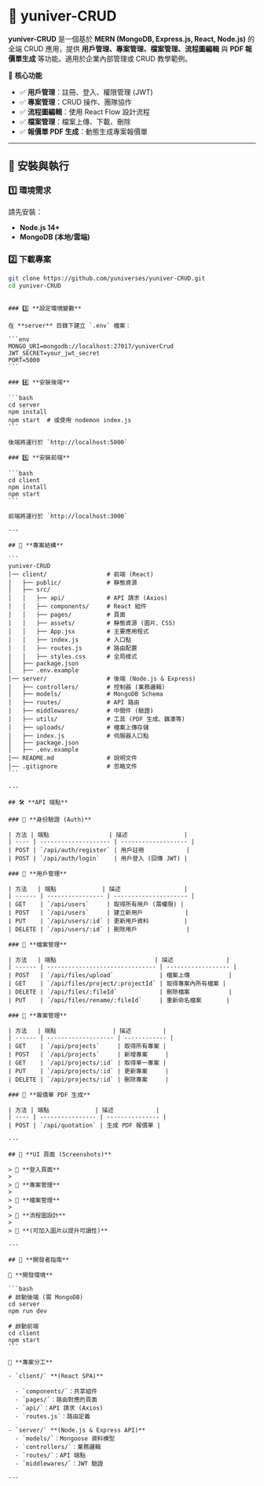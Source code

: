 # 🌟 yuniver-CRUD

**yuniver-CRUD** 是一個基於 **MERN (MongoDB, Express.js, React, Node.js)** 的全端 CRUD 應用，提供 **用戶管理、專案管理、檔案管理、流程圖編輯** 與 **PDF 報價單生成** 等功能。適用於企業內部管理或 CRUD 教學範例。

📌 **核心功能**

- ✅ **用戶管理**：註冊、登入、權限管理 (JWT)
- ✅ **專案管理**：CRUD 操作、團隊協作
- ✅ **流程圖編輯**：使用 React Flow 設計流程
- ✅ **檔案管理**：檔案上傳、下載、刪除
- ✅ **報價單 PDF 生成**：動態生成專案報價單

---

## 🚀 **安裝與執行**

### 1️⃣ **環境需求**

請先安裝：

- **Node.js 14+**
- **MongoDB (本地/雲端)**

### 2️⃣ **下載專案**

```bash
git clone https://github.com/yuniverses/yuniver-CRUD.git
cd yuniver-CRUD
```

````

### 3️⃣ **設定環境變數**

在 **server** 目錄下建立 `.env` 檔案：

```env
MONGO_URI=mongodb://localhost:27017/yuniverCrud
JWT_SECRET=your_jwt_secret
PORT=5000
```

### 4️⃣ **安裝後端**

```bash
cd server
npm install
npm start  # 或使用 nodemon index.js
```

後端將運行於 `http://localhost:5000`

### 5️⃣ **安裝前端**

```bash
cd client
npm install
npm start
```

前端將運行於 `http://localhost:3000`

---

## 📂 **專案結構**

```
yuniver-CRUD
│── client/                 # 前端 (React)
│   ├── public/             # 靜態資源
│   ├── src/
│   │   ├── api/            # API 請求 (Axios)
│   │   ├── components/     # React 組件
│   │   ├── pages/          # 頁面
│   │   ├── assets/         # 靜態資源 (圖片、CSS)
│   │   ├── App.jsx         # 主要應用程式
│   │   ├── index.js        # 入口點
│   │   ├── routes.js       # 路由配置
│   │   ├── styles.css      # 全局樣式
│   ├── package.json
│   ├── .env.example
│── server/                 # 後端 (Node.js & Express)
│   ├── controllers/        # 控制器 (業務邏輯)
│   ├── models/             # MongoDB Schema
│   ├── routes/             # API 路由
│   ├── middlewares/        # 中間件 (驗證)
│   ├── utils/              # 工具 (PDF 生成、雜湊等)
│   ├── uploads/            # 檔案上傳存儲
│   ├── index.js            # 伺服器入口點
│   ├── package.json
│   ├── .env.example
│── README.md               # 說明文件
│── .gitignore              # 忽略文件
```

---

## 🛠️ **API 端點**

### 🔑 **身份驗證 (Auth)**

| 方法 | 端點                 | 描述                |
| ---- | -------------------- | ------------------- |
| POST | `/api/auth/register` | 用戶註冊            |
| POST | `/api/auth/login`    | 用戶登入 (回傳 JWT) |

### 👤 **用戶管理**

| 方法   | 端點             | 描述                  |
| ------ | ---------------- | --------------------- |
| GET    | `/api/users`     | 取得所有用戶 (需權限) |
| POST   | `/api/users`     | 建立新用戶            |
| PUT    | `/api/users/:id` | 更新用戶資料          |
| DELETE | `/api/users/:id` | 刪除用戶              |

### 📁 **檔案管理**

| 方法   | 端點                            | 描述               |
| ------ | ------------------------------- | ------------------ |
| POST   | `/api/files/upload`             | 檔案上傳           |
| GET    | `/api/files/project/:projectId` | 取得專案內所有檔案 |
| DELETE | `/api/files/:fileId`            | 刪除檔案           |
| PUT    | `/api/files/rename/:fileId`     | 重新命名檔案       |

### 📄 **專案管理**

| 方法   | 端點                | 描述         |
| ------ | ------------------- | ------------ |
| GET    | `/api/projects`     | 取得所有專案 |
| POST   | `/api/projects`     | 新增專案     |
| GET    | `/api/projects/:id` | 取得單一專案 |
| PUT    | `/api/projects/:id` | 更新專案     |
| DELETE | `/api/projects/:id` | 刪除專案     |

### 📝 **報價單 PDF 生成**

| 方法 | 端點             | 描述            |
| ---- | ---------------- | --------------- |
| POST | `/api/quotation` | 生成 PDF 報價單 |

---

## 🎨 **UI 頁面 (Screenshots)**

> 📌 **登入頁面**
>
> 📌 **專案管理**
>
> 📌 **檔案管理**
>
> 📌 **流程圖設計**
>
> 🔹 **(可加入圖片以提升可讀性)**

---

## 📌 **開發者指南**

📍 **開發環境**

```bash
# 啟動後端 (需 MongoDB)
cd server
npm run dev

# 啟動前端
cd client
npm start
```

📍 **專案分工**

- `client/` **(React SPA)**

  - `components/`：共享組件
  - `pages/`：路由對應的頁面
  - `api/`：API 請求 (Axios)
  - `routes.js`：路由定義

- `server/` **(Node.js & Express API)**
  - `models/`：Mongoose 資料模型
  - `controllers/`：業務邏輯
  - `routes/`：API 端點
  - `middlewares/`：JWT 驗證

---
````
